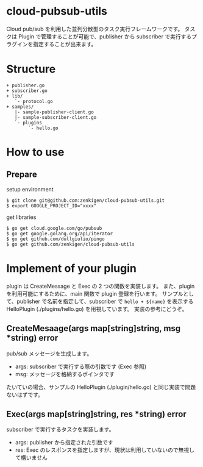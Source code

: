 # cloud-pubsub-utils

Cloud pub/sub を利用した並列分散型のタスク実行フレームワークです。
タスクは Plugin で管理することが可能で、publisher から subscriber で実行するプラグインを指定することが出来ます。

# Structure

```
+ publisher.go
+ subscriber.go
+ lib/
   `- protocol.go
+ samples/
   |- sample-publisher-client.go
   |- sample-subscriber-client.go
   `- plugins
        `- hello.go
```

# How to use

## Prepare

setup environment

```
$ git clone git@github.com:zenkigen/cloud-pubsub-utils.git
$ export GOOGLE_PROJECT_ID="xxxx"
```

get libraries

```
$ go get cloud.google.com/go/pubsub
$ go get google.golang.org/api/iterator
$ go get github.com/dullgiulio/pingo
$ go get github.com/zenkigen/cloud-pubsub-utils
```

# Implement of your plugin

plugin は CreateMessage と Exec の 2 つの関数を実装します。
また、plugin を利用可能にするために、main 関数で plugin 登録を行います。
サンプルとして、publisher で名前を指定して、subscriber で ```hello + ${name}``` を表示する HelloPlugin (./plugins/hello.go) を用視しています。
実装の参考にどうぞ。

## CreateMesaage(args map[string]string, msg *string) error

pub/sub メッセージを生成します。

* args: subscriber で実行する際の引数です (Exec 参照)
* msg: メッセージを格納するポインタです

たいていの場合、サンプルの HelloPlugin (./plugin/hello.go) と同じ実装で問題ないはずです。

## Exec(args map[string]string, res *string) error

subscriber で実行するタスクを実装します。

* args: publisher から指定された引数です
* res: Exec のレスポンスを指定しますが、現状は利用していないので無視して構いません
